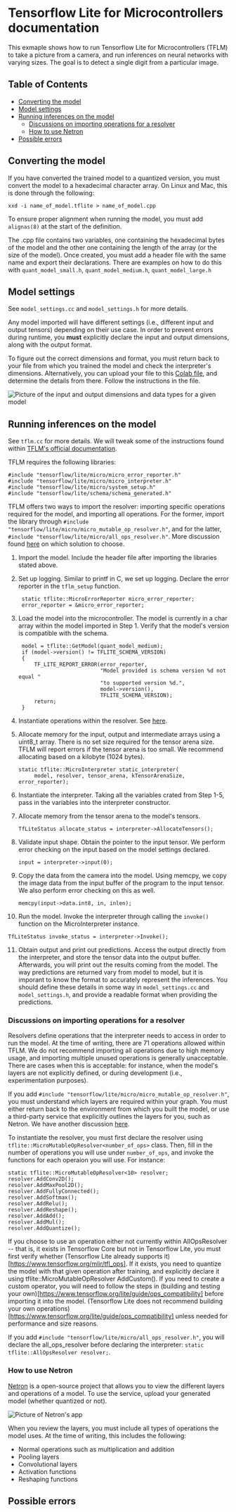 # Tensorflow Lite for Microcontrollers documentation

This exmaple shows how to run Tensorflow Lite for Microcontrollers (TFLM) to take a picture from a camera, and run inferences on neural networks with varying sizes. The goal is to detect a single digit from a particular image.

## Table of Contents

- [Converting the model](#converting-the-model)
- [Model settings](#model-settings)
- [Running inferences on the model](#running-inferences-on-the-model)
  - [Discussions on importing operations for a resolver](#discussions-on-importing-operations-for-a-resolver)
  - [How to use Netron](#how-to-use-netron)
- [Possible errors](#possible-errors)

## Converting the model

If you have converted the trained model to a quantized version, you must convert the model to a hexadecimal character array. On Linux and Mac, this is done through the following:

```
xxd -i name_of_model.tflite > name_of_model.cpp
```

To ensure proper alignment when running the model, you must add `alignas(8)` at the start of the definition.

The .cpp file contains two variables, one containing the hexadecimal bytes of the model and the other one containing the length of the array (or the size of the model). Once created, you must add a header file with the same name and export their declarations. There are examples on how to do this with `quant_model_small.h`, `quant_model_medium.h`, `quant_model_large.h`

## Model settings

See `model_settings.cc` and `model_settings.h` for more details.

Any model imported will have different settings (i.e., different input and output tensors) depending on their use case. In order to prevent errors during
runtime, you **must** explicitly declare the input and output dimensions, along with the output format.

To figure out the correct dimensions and format, you must return back to your file from which you trained the model and check the interpreter's dimensions. Alternatively, you can upload your file to this [Colab file](https://colab.research.google.com/drive/1pdGA1Bw2lMcB66HFVWosK0YfwB1oaRLl#scrollTo=a-seiDlzCKpr), and determine the details from there. Follow the instructions in the file.

![Picture of the input and output dimensions and data types for a given model](/images/input_output_details.png?raw=true 'Input and Output details')

## Running inferences on the model

See `tflm.cc` for more details. We will tweak some of the instructions found within [TFLM's official documentation](https://www.tensorflow.org/lite/microcontrollers/get_started_low_level).

TFLM requires the following libraries:

```
#include "tensorflow/lite/micro/micro_error_reporter.h"
#include "tensorflow/lite/micro/micro_interpreter.h"
#include "tensorflow/lite/micro/system_setup.h"
#include "tensorflow/lite/schema/schema_generated.h"
```

TFLM offers two ways to import the resolver: importing specific operations required for the model, and importing all operations. For the former, import the library through `#include "tensorflow/lite/micro/micro_mutable_op_resolver.h"`, and for the latter, `#include "tensorflow/lite/micro/all_ops_resolver.h"`. More discussion found [here](#discussions-on-importing-operations-for-a-resolver) on which solution to choose.

1. Import the model.
   Include the header file after importing the libraries stated above.

2. Set up logging.
   Similar to printf in C, we set up logging. Declare the error reporter in the `tflm_setup` function.
   ```
    static tflite::MicroErrorReporter micro_error_reporter;
    error_reporter = &micro_error_reporter;
   ```
3. Load the model into the microcontroller.
   The model is currently in a char array within the model imported in Step 1. Verify that the model's version is compatible with the schema.

   ```
    model = tflite::GetModel(quant_model_medium);
    if (model->version() != TFLITE_SCHEMA_VERSION)
    {
        TF_LITE_REPORT_ERROR(error_reporter,
                             "Model provided is schema version %d not equal "
                             "to supported version %d.",
                             model->version(),
                             TFLITE_SCHEMA_VERSION);
        return;
    }
   ```

4. Instantiate operations within the resolver. See [here](#discussions-on-importing-operations-for-a-resolver).

5. Allocate memory for the input, output and intermediate arrays using a uint8_t array.
   There is no set size required for the tensor arena size. TFLM will report errors if the tensor arena is too small. We recommend allocating
   based on a kilobyte (1024 bytes).

   ```
   static tflite::MicroInterpreter static_interpreter(
        model, resolver, tensor_arena, kTensorArenaSize, error_reporter);
   ```

6. Instantiate the interpreter.
   Taking all the variables crated from Step 1-5, pass in the variables into the interpreter constructor.

7. Allocate memory from the tensor arena to the model's tensors.

   ```
   TfLiteStatus allocate_status = interpreter->AllocateTensors();
   ```

8. Validate input shape.
   Obtain the pointer to the input tensor. We perform error checking on the input based on the model settings declared.

   ```
   input = interpreter->input(0);
   ```

9. Copy the data from the camera into the model.
   Using memcpy, we copy the image data from the input buffer of the program to the input tensor. We also perform error checking on this as well.

   ```
   memcpy(input->data.int8, in, inlen);
   ```

10. Run the model.
    Invoke the interpreter through calling the `invoke()` function on the MicroInterpreter instance.

```
TfLiteStatus invoke_status = interpreter->Invoke();
```

11. Obtain output and print out predictions.
    Access the output directly from the interpreter, and store the tensor data into the output buffer. Afterwards, you will print out the results coming from the model. The way predictions are returned vary from model to model, but it is imporant to know the format to accurately represent
    the inferences. You should define these details in some way in `model_settings.cc` and `model_settings.h`, and provide a readable format when
    providing the predictions.

### Discussions on importing operations for a resolver

Resolvers define operations that the interpreter needs to access in order to run the model. At the time of writing, there are 71 operations allowed within TFLM.
We do not recommend importing all operations due to high memory usage, and importing multiple unused operations is generally unacceptable.
There are cases when this is acceptable: for instance, when the model's layers are not explicitly defined, or during development (i.e., experimentation purposes).

If you add `#include "tensorflow/lite/micro/micro_mutable_op_resolver.h"`, you must understand which layers are required within your graph. You must either return back to the environment from which you built the model, or use a third-party service that explicitly outlines the layers for you, such as Netron. We have another discussion [here](#how-to-use-netron).

To instantiate the resolver, you must first declare the resolver using `tflite::MicroMutableOpResolver<number_of_ops>`
class. Then, fill in the number of operations you will use under `number_of_ops`, and invoke the functions for each operaion you will use. For instance:

```
static tflite::MicroMutableOpResolver<10> resolver;
resolver.AddConv2D();
resolver.AddMaxPool2D();
resolver.AddFullyConnected();
resolver.AddSoftmax();
resolver.AddRelu();
resolver.AddReshape();
resolver.AddAdd();
resolver.AddMul();
resolver.AddQuantize();
```

If you choose to use an operation either not currently within AllOpsResolver -- that is, it exists in Tensorflow Core but not in Tensorflow Lite, you must first verify whether (Tensorflow Lite already supports it)[https://www.tensorflow.org/mlir/tfl_ops]. If it exists, you need to quantize the model with that given operation after training, and explicitly declare it using tflite::MicroMutableOpResolver AddCustom(). If you need to create a custom operator, you will need to follow the steps in (building and testing your own)[https://www.tensorflow.org/lite/guide/ops_compatibility] before importing it into the model. (Tensorflow Lite does not recommend building your own operations)[https://www.tensorflow.org/lite/guide/ops_compatibility] unless needed for performance and size reasons.

If you add `#include "tensorflow/lite/micro/all_ops_resolver.h"`, you will declare the all_ops_resolver before declaring the interpreter:
`static tflite::AllOpsResolver resolver;`.

### How to use Netron

[Netron](www.netron.app) is a open-source project that allows you to view the different layers and operations of a model. To use the service, upload your generated model (whether quantized or not).

![Picture of Netron's app](/images/netron_details.png)

When you review the layers, you must include all types of operations the model uses. At the time of writing, this includes the following:

- Normal operations such as multiplication and addition
- Pooling layers
- Convolutional layers
- Activation functions
- Reshaping functions

## Possible errors
